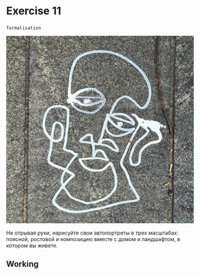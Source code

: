 # Exercise 11

`formalisation`

![exersice11](./exercise11.jpg)

Не отрывая руки, нарисуйте свои автопортреты в трех масштабах: поясной, ростовой и композицию вместе с домом и ландшафтом, в котором вы живете.

## Working
